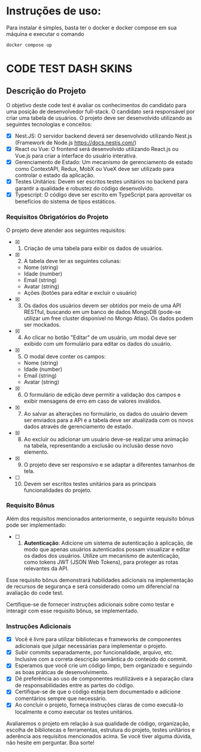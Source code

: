 # Instruções de uso:

Para instalar é simples, basta ter o docker e docker compose em sua máquina e executar o
comando 
```
docker compose up
```


# CODE TEST DASH SKINS
## Descrição do Projeto
O objetivo deste code test é avaliar os conhecimentos do candidato para uma posição de desenvolvedor full-stack. O candidato será responsável por criar uma tabela de usuários. O projeto deve ser desenvolvido utilizando as seguintes tecnologias e conceitos:
- [x]  Nest.JS: O servidor backend deverá ser desenvolvido utilizando Nest.js (Framework de Node.js https://docs.nestjs.com/)
- [x] React ou Vue: O frontend será desenvolvido utilizando React.js ou Vue.js para criar a interface do usuário interativa.
- [x] Gerenciamento de Estado: Um mecanismo de gerenciamento de estado como ContextAPI, Redux, MobX ou VueX deve ser utilizado para controlar o estado da aplicação.
- [x] Testes Unitários: Devem ser escritos testes unitários no backend para garantir a qualidade e robustez do código desenvolvido.
- [x] Typescript: O código deve ser escrito em TypeScript para aproveitar os benefícios do sistema de tipos estáticos.

### Requisitos Obrigatórios do Projeto
O projeto deve atender aos seguintes requisitos:
- [x] 1. Criação de uma tabela para exibir os dados de usuários.
- [x] 2. A tabela deve ter as seguintes colunas:
  - Nome (string)
  - Idade (number)
  - Email (string)
  - Avatar (string)
  - Ações (botões para editar e excluir o usuário)
- [x] 3. Os dados dos usuários devem ser obtidos por meio de uma API RESTful, buscando em um banco de dados MongoDB (pode-se utilizar um free cluster disponível no Mongo Atlas). Os dados podem ser
mockados.
- [x] 4. Ao clicar no botão "Editar" de um usuário, um modal deve ser exibido com um formulário para editar os dados do usuário.
- [x] 5. O modal deve conter os campos:
  - Nome (string)
  - Idade (number)
  - Email (string)
  - Avatar (string)
- [x] 6. O formulário de edição deve permitir a validação dos campos e exibir mensagens de erro em caso de valores inválidos.
- [x] 7. Ao salvar as alterações no formulário, os dados do usuário devem ser enviados para a API e a tabela deve ser atualizada com os novos dados através de gerenciamento de estado.
- [x] 8. Ao excluir ou adicionar um usuário deve-se realizar uma animação na tabela, representando a exclusão ou inclusão desse novo elemento.
- [x] 9. O projeto deve ser responsivo e se adaptar a diferentes tamanhos de tela.
- [ ] 10.  Devem ser escritos testes unitários para as principais funcionalidades do projeto.


### Requisito Bônus
Além dos requisitos mencionados anteriormente, o seguinte requisito bônus pode ser implementado:
- [ ] 1. **Autenticação**: Adicione um sistema de autenticação à aplicação, de modo que apenas usuários autenticados possam visualizar e editar os dados dos usuários. Utilize um mecanismo de autenticação, como tokens JWT (JSON Web Tokens), para proteger as rotas relevantes da API.

Esse requisito bônus demonstrará habilidades adicionais na implementação de recursos de segurança e será considerado como um diferencial na avaliação do code test.

Certifique-se de fornecer instruções adicionais sobre como testar e interagir com esse requisito bônus, se implementado.

### Instruções Adicionais
- [x] Você é livre para utilizar bibliotecas e frameworks de componentes adicionais que julgar necessárias para implementar o projeto.
- [x] Subir commits separadamente, por funcionalidade, arquivo, etc. Inclusive com a correta descrição semântica do conteúdo do commit.
- [x] Esperamos que você crie um código limpo, bem organizado e seguindo as boas práticas de desenvolvimento.
- [x] Dê preferência ao uso de componentes reutilizáveis e à separação clara de responsabilidades entre as partes do código.
- [x] Certifique-se de que o código esteja bem documentado e adicione comentários sempre que necessário.
- [x] Ao concluir o projeto, forneça instruções claras de como executá-lo localmente e como executar os testes unitários.

Avaliaremos o projeto em relação à sua qualidade de código, organização, escolha de bibliotecas e ferramentas, estrutura do projeto, testes  unitários e aderência aos requisitos mencionados acima.
Se você tiver alguma dúvida, não hesite em perguntar. Boa sorte!

